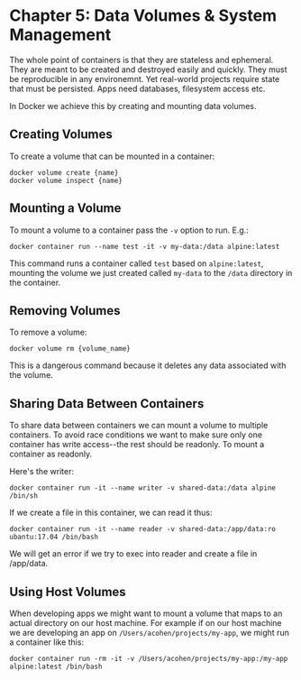 # Chapter 5: Data Volumes & System Management
The whole point of containers is that they are stateless and ephemeral. They are meant to be created and destroyed
easily and quickly. They must be reproducible in any environemnt. Yet real-world projects require state that must be
persisted. Apps need databases, filesystem access etc.

In Docker we achieve this by creating and mounting data volumes.

## Creating Volumes

To create a volume that can be mounted in a container:

```
docker volume create {name}
docker volume inspect {name}
```

## Mounting a Volume

To mount a volume to a container pass the `-v` option to run. E.g.:

```
docker container run --name test -it -v my-data:/data alpine:latest
```

This command runs a container called `test` based on `alpine:latest`, mounting the volume we just
created called `my-data` to the `/data` directory in the container.

## Removing Volumes
To remove a volume:

```
docker volume rm {volume_name}
```

This is a dangerous command because it deletes any data associated with the volume.

## Sharing Data Between Containers
To share data between containers we can mount a volume to multiple containers. To avoid race conditions
we want to make sure only one container has write access--the rest should be readonly. To mount a container as readonly.

Here's the writer:

```
docker container run -it --name writer -v shared-data:/data alpine /bin/sh
```

If we create a file in this container, we can read it thus:

```
docker container run -it --name reader -v shared-data:/app/data:ro ubantu:17.04 /bin/bash
```

We will get an error if we try to exec into reader and create a file in /app/data.

## Using Host Volumes
When developing apps we might want to mount a volume that maps to an actual directory on our host machine. For example if on our host machine we are developing an app on `/Users/acohen/projects/my-app`, we might run a container like this:

```
docker container run -rm -it -v /Users/acohen/projects/my-app:/my-app alpine:latest /bin/bash
```
